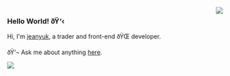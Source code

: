 <img align='right' src='https://github-readme-stats.vercel.app/api?username=jeanyuk&show_icons=true&&theme=default&hide=["contribs"]&&hide_title=true' /> 

### Hello World! ðŸ‘‹

Hi, I'm [jeanyuk](https://github.com/jeanyuk), a trader and front-end ðŸŒ developer.

ðŸ’¬ Ask me about anything [here](https://github.com/jeanyuk/jeanyuk/issues).

![](https://visitor-badge.laobi.icu/badge?page_id=jeanyuk.jeanyuk)



<!--

[![stat](https://github-readme-stats.vercel.app/api?username=jeanyuk&show_icons=true&&theme=default&hide=["contribs"])](https://github.com/jeanyuk)

[![Top Langs](https://github-readme-stats.vercel.app/api/top-langs/?username=jeanyuk&layout=compact)](https://github.com/jeanyuk)

<details>
<summary>CLICK ME</summary>

![ip test](https://ip.ntrqq.net/images/yosuga.png?wd=JTIw&r=f7eppzl6j6)
</details>

-->
